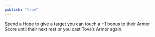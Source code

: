 ```yaml
---
publish: "true"
---
```

Spend a Hope to give a target you can touch a +1 bonus to their Armor Score until their next rest or you cast Tova’s Armor again.
